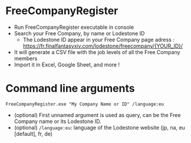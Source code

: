 # FreeCompanyRegister

- Run FreeCompanyRegister executable in console
- Search your Free Company, by name or Lodestone ID
  - The Lodestone ID appear in your Free Company page adress : https://fr.finalfantasyxiv.com/lodestone/freecompany/{YOUR_ID}/
- It will generate a CSV file with the job levels of all the Free Company members
- Import it in Excel, Google Sheet, and more !

# Command line arguments

```
FreeCompanyRegister.exe "My Company Name or ID" /language:eu
```

- (optional) First unnamed argument is used as query, can be the Free Company name or its Lodestone ID.
- (optional) `/language:eu`: language of the Lodestone website (jp, na, eu [default], fr, de)
